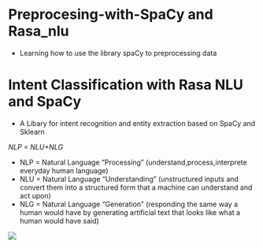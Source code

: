 # Preprocesing-with-SpaCy and Rasa_nlu
  * Learning how to use the library spaCy to preprocessing data 
  
# Intent Classification with Rasa NLU and SpaCy
  * A Libary for intent recognition and entity extraction based on SpaCy and Sklearn
  
*NLP = NLU+NLG*
  * NLP = Natural Language “Processing” (understand,process,interprete everyday human language)
  * NLU = Natural Language “Understanding” (unstructured inputs and convert them into a structured form that a machine can understand and           act upon)
  * NLG = Natural Language “Generation” (responding the same way a human would have by generating artificial text that looks like what a human would have said)
  
  ![](images/dif.png)
